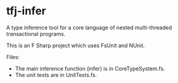 # tfj-infer

A type inference tool for a core language of nested multi-threaded transactional programs. 

This is an F Sharp project which uses FsUnit and NUnit. 

Files:
  - The main inference function (infer) is in CoreTypeSystem.fs. 
  - The unit tests are in UnitTests.fs.

